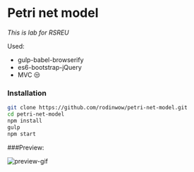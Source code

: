 Petri net model 
=================

_This is lab for RSREU_

Used:
* gulp-babel-browserify
* es6-bootstrap-jQuery
* MVC :unamused:  

### Installation

```bash
git clone https://github.com/rodinwow/petri-net-model.git
cd petri-net-model
npm install
gulp
npm start
```

###Preview:

![preview-gif](https://github.com/rodinwow/screenshots/blob/master/petri-net-model.png)